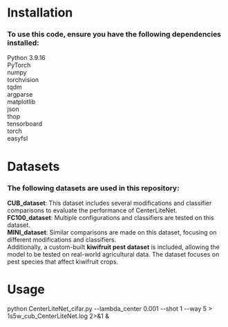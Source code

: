 # Installation
### To use this code, ensure you have the following dependencies installed:  
Python 3.9.16  
PyTorch  
numpy  
torchvision  
tqdm  
argparse  
matplotlib  
json  
thop  
tensorboard  
torch  
easyfsl

# Datasets
### The following datasets are used in this repository:  
**CUB_dataset**: This dataset includes several modifications and classifier comparisons to evaluate the performance of CenterLiteNet.  
**FC100_dataset**: Multiple configurations and classifiers are tested on this dataset.  
**MINI_dataset**: Similar comparisons are made on this dataset, focusing on different modifications and classifiers.  
Additionally, a custom-built **kiwifruit pest dataset** is included, allowing the model to be tested on real-world agricultural data. The dataset focuses on pest species that affect kiwifruit crops.
# Usage
python CenterLiteNet_cifar.py --lambda_center 0.001 --shot 1 --way 5 > 1s5w_cub_CenterLiteNet.log 2>&1 & 

